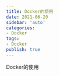 ```yaml
---
title: Docker的使用
date: 2021-06-20
sidebar: 'auto'
categories:
- Docker
tags:
- Docker
publish: true
---
```

Docker的使用
